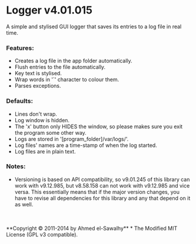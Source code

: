 Logger v4.01.015
================

A simple and stylised GUI logger that saves its entries to a log file in real time.

### Features:

  + Creates a log file in the app folder automatically.
  + Flush entries to the file automatically.
  + Key text is stylised.
  + Wrap words in '`' character to colour them.
  + Parses exceptions.

### Defaults:

  + Lines don't wrap.
  + Log window is hidden.
  + The 'x' button only HIDES the window, so please makes sure you exit the program some other way.
  + Logs are stored in '[program_folder]/var/logs/'.
  + Log files' names are a time-stamp of when the log started.
  + Log files are in plain text.

### Notes:

  + Versioning is based on API compatibility, so v9.01.245 of this library can work with v9.12.985, but v8.58.158 can not work with v9.12.985 and vice versa. This essentially means that if the major version changes, you have to revise all dependencies for this library and any that depend on it as well.


<br>
<br>
**Copyright &copy; 2011-2014 by Ahmed el-Sawalhy**
 * The Modified MIT License (GPL v3 compatible).
